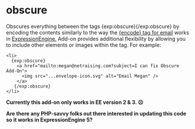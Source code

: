 # obscure
Obscures everything between the tags {exp:obscure}{/exp:obscure} by encoding the contents similarly to the way the <a href="https://docs.expressionengine.com/latest/templates/globals/single-variables.html#encode" target="_blank" rel="noopener">{encode} tag for email</a> works in <a href="https://github.com/ExpressionEngine/ExpressionEngine">ExpressionEngine.</a> Add-on provides additional flexibility by allowing you to include other elements or images within the tag. For example: 

    <li>
      {exp:obscure}
        <a href="mailto:megan@netraising.com?subject=I can fix Obscure Add-On">
          <img src="...envelope-icon.svg" alt="Email Megan" />
        </a>
       {/exp:obscure}
    </li>

<strong>Currently this add-on only works in EE version 2 & 3. ☹️

Are there any PHP-savvy folks out there interested in updating this code so it works in ExpressionEngine 5? </strong>
